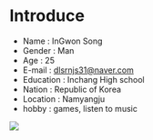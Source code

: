 # Introduce
* Name : InGwon Song
* Gender : Man
* Age : 25
* E-mail : dlsrnjs31@naver.com
* Education : Inchang High school
* Nation : Republic of Korea
* Location : Namyangju
* hobby : games, listen to music

![](https://encrypted-tbn0.gstatic.com/images?q=tbn:ANd9GcT1BiBh-0vSsnLWkBbTzQsl9dFS52ZOWSubZ3vhpYgpLxpSCAJCcQ)
